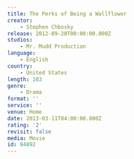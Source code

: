 ```yaml
---
title: The Perks of Being a Wallflower
creator:
    - Stephen Chbosky
release: 2012-09-20T00:00:00.000Z
studios:
    - Mr. Mudd Production
language:
    - English
country:
    - United States
length: 103
genre:
    - Drama
format: ''
service: ''
venue: Home
date: 2013-03-11T04:00:00.000Z
rating: '2'
revisit: false
media: Movie
id: 84892
---
```



